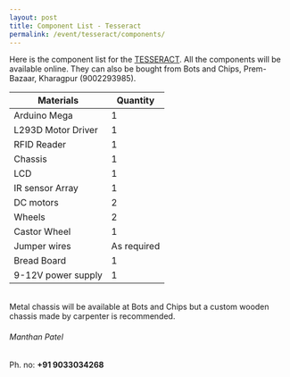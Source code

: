 ```yaml
---
layout: post
title: Component List - Tesseract
permalink: /event/tesseract/components/
---
```

Here is the component list for the [TESSERACT](/tutorial/event/tesseract/). All the components will be available online. They can also be bought from Bots and Chips, Prem-Bazaar, Kharagpur (9002293985).

| Materials                                         | Quantity    |
|---------------------------------------------------|-------------|
|Arduino Mega                                       | 1           |
|L293D Motor Driver                                 | 1           |
|RFID Reader                                        | 1           |
|Chassis                                            | 1           |
|LCD                                                | 1           |
|IR sensor Array                                    | 1           |
|DC motors                                          | 2           |
|Wheels                                             | 2           |
|Castor Wheel                                       | 1           |
|Jumper wires                                       | As required |
|Bread Board                                        | 1           |
|9-12V power supply                                 | 1           |

<br>
Metal chassis will be available at Bots and Chips but a custom wooden chassis made by carpenter is recommended.

###### Manthan Patel

Ph. no: **+91 9033034268**
